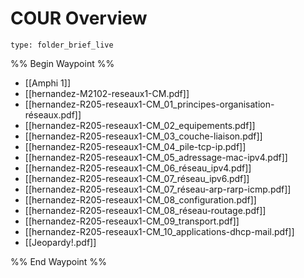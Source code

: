 # COUR Overview
 
```ccard
type: folder_brief_live
```
 
%% Begin Waypoint %%
- [[Amphi 1]]
- [[hernandez-M2102-reseaux1-CM.pdf]]
- [[hernandez-R205-reseaux1-CM_01_principes-organisation-réseaux.pdf]]
- [[hernandez-R205-reseaux1-CM_02_equipements.pdf]]
- [[hernandez-R205-reseaux1-CM_03_couche-liaison.pdf]]
- [[hernandez-R205-reseaux1-CM_04_pile-tcp-ip.pdf]]
- [[hernandez-R205-reseaux1-CM_05_adressage-mac-ipv4.pdf]]
- [[hernandez-R205-reseaux1-CM_06_réseau_ipv4.pdf]]
- [[hernandez-R205-reseaux1-CM_07_réseau_ipv6.pdf]]
- [[hernandez-R205-reseaux1-CM_07_réseau-arp-rarp-icmp.pdf]]
- [[hernandez-R205-reseaux1-CM_08_configuration.pdf]]
- [[hernandez-R205-reseaux1-CM_08_réseau-routage.pdf]]
- [[hernandez-R205-reseaux1-CM_09_transport.pdf]]
- [[hernandez-R205-reseaux1-CM_10_applications-dhcp-mail.pdf]]
- [[Jeopardy!.pdf]]

%% End Waypoint %%